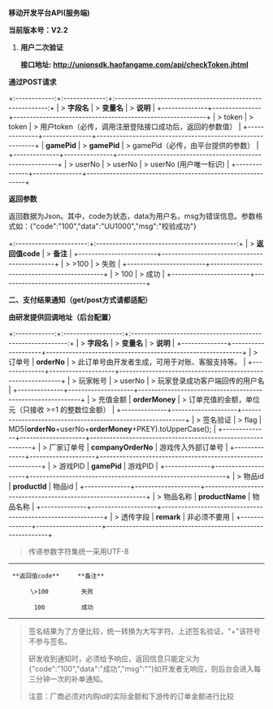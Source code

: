 **移动开发平台API(服务端)**

**当前版本号：V2.2**

1.  **用户二次验证**

    **接口地址: http://unionsdk.haofangame.com/api/checkToken.jhtml**

**通过POST请求**

+:------------:+:-------------:+:---------------------------------------------------------:+
| > **字段名** | > **变量名**  | > **说明**                                                |
+--------------+---------------+-----------------------------------------------------------+
| > token      | > token       | > 用户token（必传，调用注册登陆接口成功后，返回的参数值） |
+--------------+---------------+-----------------------------------------------------------+
| **gamePid**  | > **gamePid** | > gamePid（必传，由平台提供的参数）                       |
+--------------+---------------+-----------------------------------------------------------+
| > userNo     | > userNo      | > userNo (用户唯一标识)                                   |
+--------------+---------------+-----------------------------------------------------------+

**返回参数**

返回数据为Json。其中，code为状态，data为用户名，msg为错误信息。参数格式如：{\"code\":\"100\",\"data\":\"UU1000\",\"msg\":\"校验成功\"}

+:----------------------:+:-------------------------------------------:+
| > **返回值code**       | > **备注**                                  |
+------------------------+---------------------------------------------+
| > \>100                | > 失败                                      |
+------------------------+---------------------------------------------+
| > 100                  | > 成功                                      |
+------------------------+---------------------------------------------+

**二、支付结果通知（get/post方式请都适配）**

**由研发提供回调地址（后台配置）**

+:------------:+:------------------:+:----------------------------------------------------------:+
| > **字段名** | > **变量名**       | > **说明**                                                 |
+--------------+--------------------+------------------------------------------------------------+
| > 订单号     | **orderNo**        | > 此订单号由开发者生成，可用于对账、客服支持等。           |
+--------------+--------------------+------------------------------------------------------------+
| > 玩家帐号   | > userNo           | > 玩家登录成功客户端回传的用户名                           |
+--------------+--------------------+------------------------------------------------------------+
| > 充值金额   | **orderMoney**     | > 订单充值的金额，单位元（只接收 \>=1 的整数位金额）       |
+--------------+--------------------+------------------------------------------------------------+
| > 签名验证   | > flag             | MD5(**orderNo**+userNo+**orderMoney**+PKEY).toUpperCase(); |
+--------------+--------------------+------------------------------------------------------------+
| > 厂家订单号 | **companyOrderNo** | 游戏传入外部订单号                                         |
+--------------+--------------------+------------------------------------------------------------+
| > 游戏PID    | **gamePid**        | 游戏PID                                                    |
+--------------+--------------------+------------------------------------------------------------+
| > 物品id     | **productId**      | 物品id                                                     |
+--------------+--------------------+------------------------------------------------------------+
| > 物品名称   | **productName**    | 物品名称                                                   |
+--------------+--------------------+------------------------------------------------------------+
| > 透传字段   | **remark**         | 非必须不要用                                               |
+--------------+--------------------+------------------------------------------------------------+

> 传递参数字符集统一采用UTF-8

  --------------------- -------------------------------------------------
     **返回值code**     **备注**

          \>100         失败

           100          成功
  --------------------- -------------------------------------------------

> 签名结果为了方便比较，统一转换为大写字符。上述签名验证，"+"该符号不参与签名。
>
> 研发收到通知时，必须给予响应，返回信息只能定义为{\"code\":\"100\",\"data\":\"成功\",\"msg\":\"\"}如开发者无响应，则后台会进入每三分钟一次的补单通知。
>
> 注意：厂商必须对内购id的实际金额和下游传的订单金额进行比较
